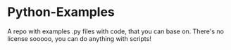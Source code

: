 # Python-Examples
A repo with examples .py files with code, that you can base on. There's no license sooooo, you can do anything with scripts!
